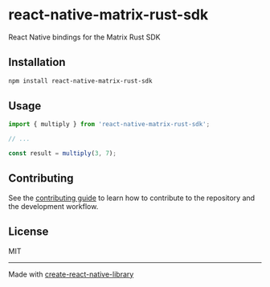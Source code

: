 # react-native-matrix-rust-sdk

React Native bindings for the Matrix Rust SDK

## Installation

```sh
npm install react-native-matrix-rust-sdk
```

## Usage


```js
import { multiply } from 'react-native-matrix-rust-sdk';

// ...

const result = multiply(3, 7);
```

## Contributing

See the [contributing guide](CONTRIBUTING.md) to learn how to contribute to the repository and the development workflow.

## License

MIT

---

Made with [create-react-native-library](https://github.com/callstack/react-native-builder-bob)

